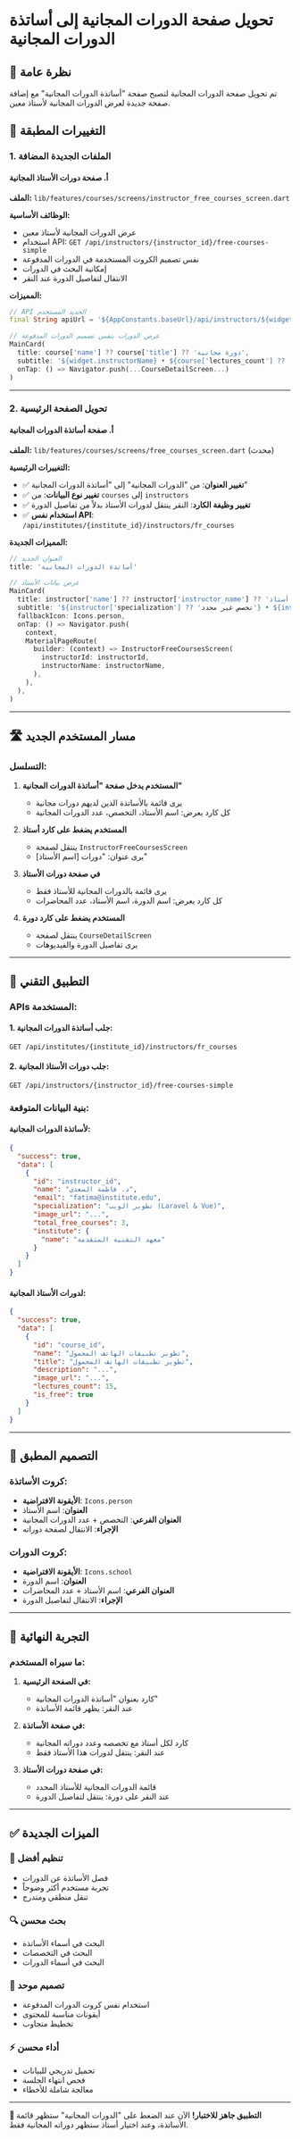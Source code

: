 # تحويل صفحة الدورات المجانية إلى أساتذة الدورات المجانية

## 🎯 نظرة عامة
تم تحويل صفحة الدورات المجانية لتصبح صفحة "أساتذة الدورات المجانية" مع إضافة صفحة جديدة لعرض الدورات المجانية لأستاذ معين.

## 🔄 التغييرات المطبقة

### 1. **الملفات الجديدة المضافة**

#### **أ. صفحة دورات الأستاذ المجانية**
**الملف:** `lib/features/courses/screens/instructor_free_courses_screen.dart`

**الوظائف الأساسية:**
- عرض الدورات المجانية لأستاذ معين
- استخدام API: `GET /api/instructors/{instructor_id}/free-courses-simple`
- نفس تصميم الكروت المستخدمة في الدورات المدفوعة
- إمكانية البحث في الدورات
- الانتقال لتفاصيل الدورة عند النقر

**المميزات:**
```dart
// API الجديد المستخدم
final String apiUrl = '${AppConstants.baseUrl}/api/instructors/${widget.instructorId}/free-courses-simple';

// عرض الدورات بنفس تصميم الدورات المدفوعة
MainCard(
  title: course['name'] ?? course['title'] ?? 'دورة مجانية',
  subtitle: '${widget.instructorName} • ${course['lectures_count'] ?? '0'} محاضرة',
  onTap: () => Navigator.push(...CourseDetailScreen...)
)
```

---

### 2. **تحويل الصفحة الرئيسية**

#### **أ. صفحة أساتذة الدورات المجانية** 
**الملف:** `lib/features/courses/screens/free_courses_screen.dart` (محدث)

**التغييرات الرئيسية:**
- ✅ **تغيير العنوان**: من "الدورات المجانية" إلى "أساتذة الدورات المجانية"
- ✅ **تغيير نوع البيانات**: من `courses` إلى `instructors`
- ✅ **تغيير وظيفة الكارد**: النقر ينتقل لدورات الأستاذ بدلاً من تفاصيل الدورة
- ✅ **استخدام نفس API**: `/api/institutes/{institute_id}/instructors/fr_courses`

**المميزات الجديدة:**
```dart
// العنوان الجديد
title: 'أساتذة الدورات المجانية'

// عرض بيانات الأستاذ
MainCard(
  title: instructor['name'] ?? instructor['instructor_name'] ?? 'أستاذ',
  subtitle: '${instructor['specialization'] ?? 'تخصص غير محدد'} • ${instructor['total_free_courses'] ?? '0'} دورة مجانية',
  fallbackIcon: Icons.person,
  onTap: () => Navigator.push(
    context,
    MaterialPageRoute(
      builder: (context) => InstructorFreeCoursesScreen(
        instructorId: instructorId,
        instructorName: instructorName,
      ),
    ),
  ),
)
```

---

## 🛣️ مسار المستخدم الجديد

### **التسلسل:**
1. **المستخدم يدخل صفحة "أساتذة الدورات المجانية"**
   - يرى قائمة بالأساتذة الذين لديهم دورات مجانية
   - كل كارد يعرض: اسم الأستاذ، التخصص، عدد الدورات المجانية

2. **المستخدم يضغط على كارد أستاذ**
   - ينتقل لصفحة `InstructorFreeCoursesScreen`
   - يرى عنوان: "دورات [اسم الأستاذ]"

3. **في صفحة دورات الأستاذ**
   - يرى قائمة بالدورات المجانية للأستاذ فقط
   - كل كارد يعرض: اسم الدورة، اسم الأستاذ، عدد المحاضرات

4. **المستخدم يضغط على كارد دورة**
   - ينتقل لصفحة `CourseDetailScreen`
   - يرى تفاصيل الدورة والفيديوهات

---

## 🔧 التطبيق التقني

### **APIs المستخدمة:**

#### **1. جلب أساتذة الدورات المجانية:**
```
GET /api/institutes/{institute_id}/instructors/fr_courses
```

#### **2. جلب دورات الأستاذ المجانية:**
```
GET /api/instructors/{instructor_id}/free-courses-simple
```

### **بنية البيانات المتوقعة:**

#### **لأساتذة الدورات المجانية:**
```json
{
  "success": true,
  "data": [
    {
      "id": "instructor_id",
      "name": "د. فاطمة السعدي",
      "email": "fatima@institute.edu",
      "specialization": "تطوير الويب (Laravel & Vue)",
      "image_url": "...",
      "total_free_courses": 3,
      "institute": {
        "name": "معهد التقنية المتقدمة"
      }
    }
  ]
}
```

#### **لدورات الأستاذ المجانية:**
```json
{
  "success": true,
  "data": [
    {
      "id": "course_id",
      "name": "تطوير تطبيقات الهاتف المحمول",
      "title": "تطوير تطبيقات الهاتف المحمول", 
      "description": "...",
      "image_url": "...",
      "lectures_count": 15,
      "is_free": true
    }
  ]
}
```

---

## 🎨 التصميم المطبق

### **كروت الأساتذة:**
- **الأيقونة الافتراضية**: `Icons.person`
- **العنوان**: اسم الأستاذ
- **العنوان الفرعي**: التخصص + عدد الدورات المجانية
- **الإجراء**: الانتقال لصفحة دوراته

### **كروت الدورات:**
- **الأيقونة الافتراضية**: `Icons.school`
- **العنوان**: اسم الدورة
- **العنوان الفرعي**: اسم الأستاذ + عدد المحاضرات
- **الإجراء**: الانتقال لتفاصيل الدورة

---

## 🧪 التجربة النهائية

### **ما سيراه المستخدم:**

1. **في الصفحة الرئيسية:**
   - كارد بعنوان "أساتذة الدورات المجانية"
   - عند النقر: يظهر قائمة الأساتذة

2. **في صفحة الأساتذة:**
   - كارد لكل أستاذ مع تخصصه وعدد دوراته المجانية
   - عند النقر: ينتقل لدورات هذا الأستاذ فقط

3. **في صفحة دورات الأستاذ:**
   - قائمة الدورات المجانية للأستاذ المحدد
   - عند النقر على دورة: ينتقل لتفاصيل الدورة

---

## ✅ الميزات الجديدة

### **🎯 تنظيم أفضل**
- فصل الأساتذة عن الدورات
- تجربة مستخدم أكثر وضوحاً
- تنقل منطقي ومتدرج

### **🔍 بحث محسن**
- البحث في أسماء الأساتذة
- البحث في التخصصات
- البحث في أسماء الدورات

### **🎨 تصميم موحد**
- استخدام نفس كروت الدورات المدفوعة
- أيقونات مناسبة للمحتوى
- تخطيط متجاوب

### **⚡ أداء محسن**
- تحميل تدريجي للبيانات
- فحص انتهاء الجلسة
- معالجة شاملة للأخطاء

---

**🚀 التطبيق جاهز للاختبار!** الآن عند الضغط على "الدورات المجانية" ستظهر قائمة الأساتذة، وعند اختيار أستاذ ستظهر دوراته المجانية فقط.
